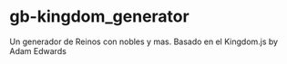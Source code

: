 # gb-kingdom_generator
Un generador de Reinos con nobles y mas. Basado en el Kingdom.js by Adam Edwards
